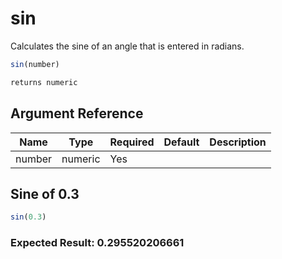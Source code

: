 # sin

 Calculates the sine of an angle that is entered in radians.

```javascript
sin(number)
```

```javascript
returns numeric
```

## Argument Reference

| Name | Type | Required | Default | Description |
| --- | --- | --- | --- | --- |
| number | numeric | Yes |  |  |

## Sine of 0.3

```javascript
sin(0.3)
```

### Expected Result: 0.295520206661
